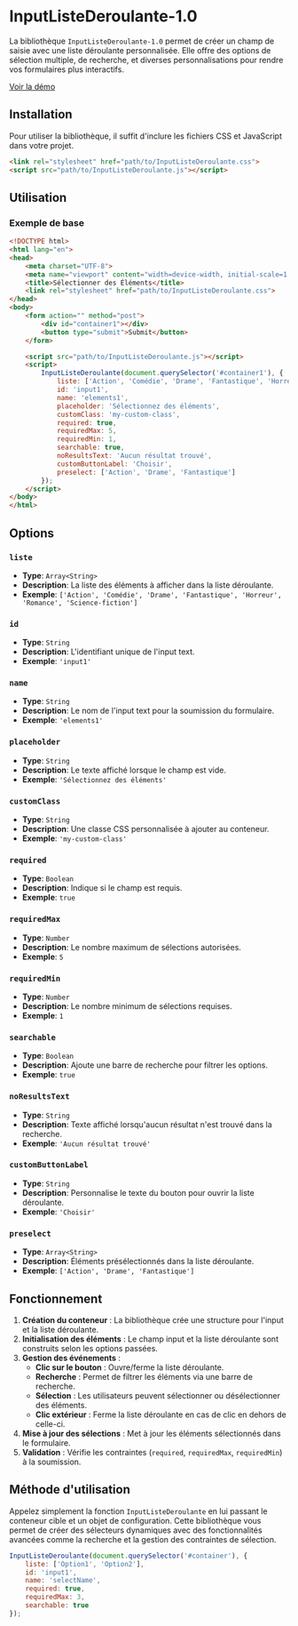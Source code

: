# InputListeDeroulante-1.0

La bibliothèque `InputListeDeroulante-1.0` permet de créer un champ de saisie avec une liste déroulante personnalisée. Elle offre des options de sélection multiple, de recherche, et diverses personnalisations pour rendre vos formulaires plus interactifs.

[Voir la démo](https://votre-site.com/demo)

## Installation

Pour utiliser la bibliothèque, il suffit d'inclure les fichiers CSS et JavaScript dans votre projet.

```html
<link rel="stylesheet" href="path/to/InputListeDeroulante.css">
<script src="path/to/InputListeDeroulante.js"></script>
```

## Utilisation

### Exemple de base

```html
<!DOCTYPE html>
<html lang="en">
<head>
    <meta charset="UTF-8">
    <meta name="viewport" content="width=device-width, initial-scale=1.0">
    <title>Sélectionner des Éléments</title>
    <link rel="stylesheet" href="path/to/InputListeDeroulante.css">
</head>
<body>
    <form action="" method="post">
        <div id="container1"></div>
        <button type="submit">Submit</button>
    </form>

    <script src="path/to/InputListeDeroulante.js"></script>
    <script>
        InputListeDeroulante(document.querySelector('#container1'), {
            liste: ['Action', 'Comédie', 'Drame', 'Fantastique', 'Horreur', 'Romance', 'Science-fiction'],
            id: 'input1',
            name: 'elements1',
            placeholder: 'Sélectionnez des éléments',
            customClass: 'my-custom-class',
            required: true,
            requiredMax: 5,
            requiredMin: 1,
            searchable: true,
            noResultsText: 'Aucun résultat trouvé',
            customButtonLabel: 'Choisir',
            preselect: ['Action', 'Drame', 'Fantastique']
        });
    </script>
</body>
</html>
```

## Options

### `liste`
- **Type**: `Array<String>`
- **Description**: La liste des éléments à afficher dans la liste déroulante.
- **Exemple**: `['Action', 'Comédie', 'Drame', 'Fantastique', 'Horreur', 'Romance', 'Science-fiction']`

### `id`
- **Type**: `String`
- **Description**: L'identifiant unique de l'input text.
- **Exemple**: `'input1'`

### `name`
- **Type**: `String`
- **Description**: Le nom de l'input text pour la soumission du formulaire.
- **Exemple**: `'elements1'`

### `placeholder`
- **Type**: `String`
- **Description**: Le texte affiché lorsque le champ est vide.
- **Exemple**: `'Sélectionnez des éléments'`

### `customClass`
- **Type**: `String`
- **Description**: Une classe CSS personnalisée à ajouter au conteneur.
- **Exemple**: `'my-custom-class'`

### `required`
- **Type**: `Boolean`
- **Description**: Indique si le champ est requis.
- **Exemple**: `true`

### `requiredMax`
- **Type**: `Number`
- **Description**: Le nombre maximum de sélections autorisées.
- **Exemple**: `5`

### `requiredMin`
- **Type**: `Number`
- **Description**: Le nombre minimum de sélections requises.
- **Exemple**: `1`

### `searchable`
- **Type**: `Boolean`
- **Description**: Ajoute une barre de recherche pour filtrer les options.
- **Exemple**: `true`

### `noResultsText`
- **Type**: `String`
- **Description**: Texte affiché lorsqu'aucun résultat n'est trouvé dans la recherche.
- **Exemple**: `'Aucun résultat trouvé'`

### `customButtonLabel`
- **Type**: `String`
- **Description**: Personnalise le texte du bouton pour ouvrir la liste déroulante.
- **Exemple**: `'Choisir'`

### `preselect`
- **Type**: `Array<String>`
- **Description**: Éléments présélectionnés dans la liste déroulante.
- **Exemple**: `['Action', 'Drame', 'Fantastique']`

## Fonctionnement

1. **Création du conteneur** : La bibliothèque crée une structure pour l'input et la liste déroulante.
2. **Initialisation des éléments** : Le champ input et la liste déroulante sont construits selon les options passées.
3. **Gestion des événements** :
    - **Clic sur le bouton** : Ouvre/ferme la liste déroulante.
    - **Recherche** : Permet de filtrer les éléments via une barre de recherche.
    - **Sélection** : Les utilisateurs peuvent sélectionner ou désélectionner des éléments.
    - **Clic extérieur** : Ferme la liste déroulante en cas de clic en dehors de celle-ci.
4. **Mise à jour des sélections** : Met à jour les éléments sélectionnés dans le formulaire.
5. **Validation** : Vérifie les contraintes (`required`, `requiredMax`, `requiredMin`) à la soumission.

## Méthode d'utilisation

Appelez simplement la fonction `InputListeDeroulante` en lui passant le conteneur cible et un objet de configuration. Cette bibliothèque vous permet de créer des sélecteurs dynamiques avec des fonctionnalités avancées comme la recherche et la gestion des contraintes de sélection.

```javascript
InputListeDeroulante(document.querySelector('#container'), {
    liste: ['Option1', 'Option2'],
    id: 'input1',
    name: 'selectName',
    required: true,
    requiredMax: 3,
    searchable: true
});
```